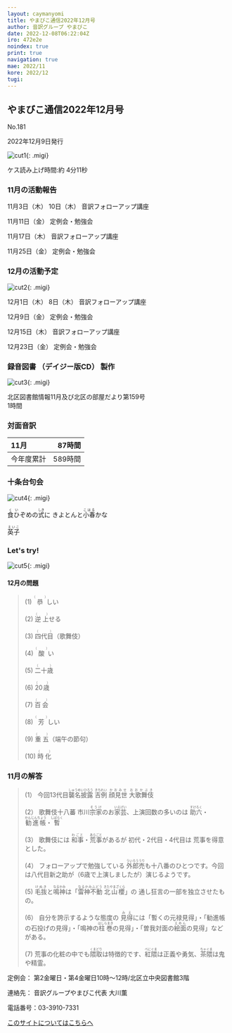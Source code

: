 ```yaml
---
layout: caymanyomi
title: やまびこ通信2022年12月号
author: 音訳グループ やまびこ
date: 2022-12-08T06:22:04Z
iro: 472e2e
noindex: true
print: true
navigation: true
mae: 2022/11
kore: 2022/12
tugi: 
---
```



## <span data-dur="4.178" data-begin="2.750" id="xmri_0001" markdown="1"> やまびこ通信2022年12月号</span>

<span data-dur="2.593" data-begin="6.928" id="xmri_0002" markdown="1">No.181</span>

<span data-dur="5.697" data-begin="9.521" id="xmri_0003" markdown="1">2022年12月9日発行</span>

![cut1](media/12/cut1.png){: .migi}

<span class="infty_silent">ケス</span><span data-dur="1.417" data-begin="17.068" id="xmri_0005" markdown="1">読み上げ時間:</span><span data-dur="3.869" data-begin="18.485" id="xmri_0006" markdown="1">約 4分11秒</span>

### <span data-dur="3.608" data-begin="22.354" id="xmri_0007" markdown="1"> 11月の活動報告</span>

<span data-dur="2.265" data-begin="25.962" id="xmri_0008" markdown="1">11月3日（木）</span> <span data-dur="1.531" data-begin="28.227" id="xmri_0009" markdown="1">10日（木）</span> <span data-dur="2.916" data-begin="29.758" id="xmri_000A" markdown="1">音訳フォローアップ講座</span>

<span data-dur="2.635" data-begin="32.674" id="xmri_000B" markdown="1">11月11日（金）</span> <span data-dur="2.986" data-begin="35.309" id="xmri_000C" markdown="1">定例会・勉強会</span>

<span data-dur="2.666" data-begin="38.295" id="xmri_000D" markdown="1">11月17日（木）</span> <span data-dur="2.916" data-begin="40.961" id="xmri_000E" markdown="1">音訳フォローアップ講座</span>

<span data-dur="2.644" data-begin="43.877" id="xmri_000F" markdown="1">11月25日（金）</span> <span data-dur="4.386" data-begin="46.521" id="xmri_0010" markdown="1">定例会・勉強会</span>

### <span data-dur="3.367" data-begin="50.907" id="xmri_0011" markdown="1"> 12月の活動予定</span>

![cut2](media/12/cut2.png){: .migi}

<span data-dur="2.305" data-begin="56.124" id="xmri_0013" markdown="1">12月1日（木）</span> <span data-dur="1.570" data-begin="58.429" id="xmri_0014" markdown="1">8日（木）</span> <span data-dur="2.916" data-begin="59.999" id="xmri_0015" markdown="1">音訳フォローアップ講座</span>

<span data-dur="2.254" data-begin="62.915" id="xmri_0016" markdown="1">12月9日（金）</span> <span data-dur="2.987" data-begin="65.169" id="xmri_0017" markdown="1">定例会・勉強会</span>

<span data-dur="2.410" data-begin="68.156" id="xmri_0018" markdown="1">12月15日（木）</span> <span data-dur="2.916" data-begin="70.566" id="xmri_0019" markdown="1">音訳フォローアップ講座</span>

<span data-dur="2.636" data-begin="73.482" id="xmri_001A" markdown="1">12月23日（金）</span> <span data-dur="4.386" data-begin="76.118" id="xmri_001B" markdown="1">定例会・勉強会</span>

### <span data-dur="4.728" data-begin="80.504" id="xmri_001C" markdown="1"> 録音図書<span class="infty_silent"> （</span>デイジー版CD<span class="infty_silent">） </span>製作</span>

![cut3](media/12/cut3.png){: .migi}

<span data-dur="5.784" data-begin="89.286" id="xmri_001F" markdown="1">北区図書館情報11月及び北区の部屋だより第159号</span>  
<span data-dur="3.417" data-begin="95.070" id="xmri_0020" markdown="1">1時間</span>

### <span data-dur="2.666" data-begin="98.487" id="xmri_0021" markdown="1"> 対面音訳</span>

<span data-dur="1.373" data-begin="101.153" id="xmri_0022" markdown="1">11月</span>|<span data-dur="2.531" data-begin="102.526" id="xmri_0023" markdown="1">87時間</span>
|:---|---:|
<span data-dur="1.590" data-begin="105.057" id="xmri_0024" markdown="1">今年度累計</span>|<span data-dur="4.223" data-begin="106.647" id="xmri_0025" markdown="1">589時間</span>

### <span data-dur="2.768" data-begin="110.870" id="xmri_0026" markdown="1"> 十条台句会</span>

![cut4](media/12/cut4.png){: .migi}

<span data-dur="8.619" data-begin="115.488" id="xmri_0028" markdown="1"><ruby>食ひ<rp>(</rp><rt>くい</rt><rp>)</rp></ruby>ぞめの<ruby>式<rp>(</rp><rt>しき</rt><rp>)</rp></ruby>に きよとんと<ruby>小春<rp>(</rp><rt>こはる</rt><rp>)</rp></ruby>かな

<span class="haigo" data-dur="3.256" data-begin="124.107" id="xmri_0029" markdown="1"><ruby>英子<rp>(</rp><rt>えいこ</rt><rp>)</rp></ruby></span>

### <span data-dur=".500" data-begin="127.363" id="xmri_002A" markdown="1"></span> <span data-dur="2.340" data-begin="127.863" id="xmri_002B" markdown="1">Let&apos;s try!</span>

![cut5](media/12/cut5.png){: .migi}

#### <span data-dur="2.214" data-begin="132.053" id="xmri_002D" markdown="1"> 12月の問題</span>

<blockquote markdown="1">

<span class="infty_silent">(1) <ruby>恭<rp>(</rp><rt>（　　　）</rt><rp>)</rp></ruby>しい</span>

<span class="infty_silent">(2) <ruby>逆上<rp>(</rp><rt>（　　　）</rt><rp>)</rp></ruby>せる</span>

<span class="infty_silent">(3) <ruby>四代目<rp>(</rp><rt>（　　　）</rt><rp>)</rp></ruby>（歌舞伎）</span>

<span class="infty_silent">(4) <ruby>酸<rp>(</rp><rt>（　　　）</rt><rp>)</rp></ruby>い</span>

<span class="infty_silent">(5) <ruby>二十歳<rp>(</rp><rt>（　　　）</rt><rp>)</rp></ruby></span>

<span class="infty_silent">(6) <ruby>20歳<rp>(</rp><rt>（　　　）</rt><rp>)</rp></ruby></span>

<span class="infty_silent">(7) <ruby>百会<rp>(</rp><rt>（　　　）</rt><rp>)</rp></ruby></span>

<span class="infty_silent">(8) <ruby>芳<rp>(</rp><rt>（　　　）</rt><rp>)</rp></ruby>しい</span>

<span class="infty_silent">(9) <ruby>重五<rp>(</rp><rt>（　　　）</rt><rp>)</rp></ruby>（端午の節句）</span>

<span class="infty_silent">(10) <ruby>時化<rp>(</rp><rt>（　　　）</rt><rp>)</rp></ruby></span>

</blockquote>

### <span data-dur="3.151" data-begin="138.792" id="xmri_002F" markdown="1">11月の解答</span>

<blockquote markdown="1">

<span data-dur="1.177" data-begin="141.943" id="xmri_0030" markdown="1">(1）</span> <span data-dur="5.333" data-begin="143.120" id="xmri_0031" markdown="1">今回13代目<ruby>襲名披露<rp>(</rp><rt>しゅうめいひろう</rt><rp>)</rp></ruby> <ruby>吉例<rp>(</rp><rt>きちれい</rt><rp>)</rp></ruby> <ruby>顔見世<rp>(</rp><rt>かおみせ</rt><rp>)</rp></ruby> <ruby>大歌舞伎<rp>(</rp><rt>おおかぶき</rt><rp>)</rp></ruby></span>

<span data-dur="1.016" data-begin="148.453" id="xmri_0032" markdown="1">(2）</span> <span data-dur="3.333" data-begin="149.469" id="xmri_0033" markdown="1">歌舞伎十八蕃 市川<ruby>宗家<rp>(</rp><rt>そうけ</rt><rp>)</rp></ruby>のお<ruby>家芸<rp>(</rp><rt>いえげい</rt><rp>)</rp></ruby>、</span><span data-dur="5.118" data-begin="152.802" id="xmri_0034" markdown="1">上演回数の多いのは <ruby>助六<rp>(</rp><rt>すけろく</rt><rp>)</rp></ruby>・<ruby>勧進帳<rp>(</rp><rt>かんじんちょう</rt><rp>)</rp></ruby>・<ruby>暫<rp>(</rp><rt>しばらく</rt><rp>)</rp></ruby></span>

<span data-dur="1.144" data-begin="157.920" id="xmri_0035" markdown="1">(3）</span> <span data-dur="8.095" data-begin="159.064" id="xmri_0036" markdown="1">歌舞伎には <ruby>和事<rp>(</rp><rt>わごと</rt><rp>)</rp></ruby>・<ruby>荒事<rp>(</rp><rt>あらごと</rt><rp>)</rp></ruby>があるが 初代・2代目・4代目は 荒事を得意とした。</span>

<span data-dur="1.119" data-begin="167.159" id="xmri_0037" markdown="1">(4）</span> <span data-dur="5.841" data-begin="168.278" id="xmri_0038" markdown="1">フォローアップで勉強している <ruby>外郎売<rp>(</rp><rt>ういろううり</rt><rp>)</rp></ruby>も十八番のひとつです。</span><span data-dur="2.712" data-begin="174.119" id="xmri_0039" markdown="1">今回は八代目新之助が</span><span data-dur="2.202" data-begin="176.831" id="xmri_003A" markdown="1">（6歳で上演しましたが）</span><span data-dur="2.765" data-begin="179.033" id="xmri_003B" markdown="1">演じるようです。</span>

<span data-dur="1.046" data-begin="181.798" id="xmri_003C" markdown="1">(5)</span> <span data-dur="1.670" data-begin="182.844" id="xmri_003D" markdown="1"><ruby>毛抜<rp>(</rp><rt>けぬき</rt><rp>)</rp></ruby>と<ruby>鳴神<rp>(</rp><rt>なるかみ</rt><rp>)</rp></ruby>は</span><span data-dur="6.767" data-begin="184.514" id="xmri_003E" markdown="1">「<ruby>雷神不動<rp>(</rp><rt>なるかみふどう</rt><rp>)</rp></ruby> <ruby>北山櫻<rp>(</rp><rt>きたやまざくら</rt><rp>)</rp></ruby>」の 通し狂言の一部を独立させたもの。</span>

<span data-dur="1.177" data-begin="191.281" id="xmri_003F" markdown="1">(6）</span> <span data-dur="3.052" data-begin="192.458" id="xmri_0040" markdown="1">自分を誇示するような態度の <ruby>見得<rp>(</rp><rt>みえ</rt><rp>)</rp></ruby>には</span><span data-dur="1.915" data-begin="195.510" id="xmri_0041" markdown="1">「暫くの元禄見得」</span><span data-dur=".500" data-begin="197.425" id="xmri_0042" markdown="1">・</span><span data-dur="2.204" data-begin="197.925" id="xmri_0043" markdown="1">「勧進帳の石投げの見得」</span><span data-dur=".500" data-begin="200.129" id="xmri_0044" markdown="1">・</span><span data-dur="2.147" data-begin="200.629" id="xmri_0045" markdown="1">「鳴神の<ruby>柱巻<rp>(</rp><rt>はしらまき</rt><rp>)</rp></ruby>の見得」</span><span data-dur=".500" data-begin="202.776" id="xmri_0046" markdown="1">・</span><span data-dur="2.194" data-begin="203.276" id="xmri_0047" markdown="1">「曽我対面の<ruby>絵面<rp>(</rp><rt>えめん</rt><rp>)</rp></ruby>の見得」</span><span data-dur="2.452" data-begin="205.470" id="xmri_0048" markdown="1">などがある。</span>

<span data-dur="1.170" data-begin="207.922" id="xmri_0049" markdown="1">(7)</span> <span data-dur="3.937" data-begin="209.092" id="xmri_004A" markdown="1">荒事の化粧の中でも<ruby>隈取<rp>(</rp><rt>くまどり</rt><rp>)</rp></ruby>は特徴的です、</span><span data-dur="2.399" data-begin="213.029" id="xmri_004B" markdown="1"><ruby>紅隈<rp>(</rp><rt>べにぐま</rt><rp>)</rp></ruby>は正義や勇気、</span><span data-dur="3.216" data-begin="215.428" id="xmri_004C" markdown="1"><ruby>茶隈<rp>(</rp><rt>ちゃぐま</rt><rp>)</rp></ruby>は鬼や精霊。</span>

</blockquote>

<span data-dur="1.205" data-begin="218.644" id="xmri_004D" markdown="1">定例会：</span> <span data-dur="3.832" data-begin="219.849" id="xmri_004E" markdown="1">第2金曜日・第4金曜日10時～12時</span><span data-dur="3.048" data-begin="223.681" id="xmri_004F" markdown="1">/北区立中央図書館3階</span>

<span data-dur="1.318" data-begin="226.729" id="xmri_0050" markdown="1">連絡先：</span> <span data-dur="3.966" data-begin="228.047" id="xmri_0051" markdown="1">音訳グループやまびこ代表 大川薫</span>

<span data-dur="1.409" data-begin="232.013" id="xmri_0052" markdown="1">電話番号：</span><span data-dur="4.305" data-begin="233.422" id="xmri_0053" markdown="1">03-3910-7331</span>

<a href="mailto:ymbk2016ml@gmail.com?Subject=やまびこウェブサイトについて" data-dur="5.930" data-begin="237.727" id="xmri_0054" markdown="1">このサイトについてはこちらへ</a>


